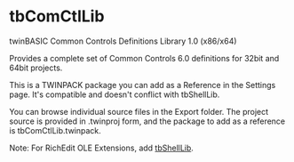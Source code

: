 # tbComCtlLib
twinBASIC Common Controls Definitions Library 1.0 (x86/x64)

Provides a complete set of Common Controls 6.0 definitions for 32bit and 64bit projects.

This is a TWINPACK package you can add as a Reference in the Settings page. It's compatible and doesn't conflict with tbShellLib. 

You can browse individual source files in the Export folder. The project source is provided in .twinproj form, and the package to add as a reference is tbComCtlLib.twinpack.

Note: For RichEdit OLE Extensions, add [tbShellLib](https://github.com/fafalone/tbShellLib). 
